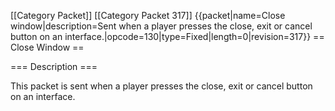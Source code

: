 \[\[Category Packet\]\] \[\[Category Packet 317\]\] {{packet\|name=Close
window\|description=Sent when a player presses the close, exit or cancel
button on an
interface.\|opcode=130\|type=Fixed\|length=0\|revision=317}} == Close
Window ==

=== Description ===

This packet is sent when a player presses the close, exit or cancel
button on an interface.
